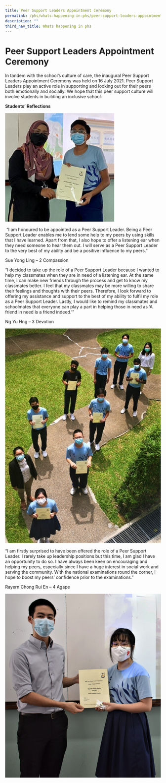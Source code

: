 ```yaml
---
title: Peer Support Leaders Appointment Ceremony
permalink: /phs/whats-happening-in-phs/peer-support-leaders-appointment-ceremony/
description: ""
third_nav_title: Whats happening in phs
---
```



# **Peer Support Leaders Appointment Ceremony**

In tandem with the school’s culture of care, the inaugural Peer Support Leaders Appointment Ceremony was held on 16 July 2021. Peer Support Leaders play an active role in supporting and looking out for their peers both emotionally and socially. We hope that this peer support culture will involve students in building an inclusive school. 

**Students’ Reflections**

<img src="/images/1%20Faith%20PSL_edited%202.jpeg" 
     style="width:70%">
		 
 “I am honoured to be appointed as a Peer Support Leader. Being a Peer Support Leader enables me to lend some help to my peers by using skills that I have learned. Apart from that, I also hope to offer a listening ear when they need someone to hear them out. I will serve as a Peer Support Leader to the very best of my ability and be a positive influence to my peers.” 

Sue Yong Ling – 2 Compassion

  

“I decided to take up the role of a Peer Support Leader because I wanted to help my classmates when they are in need of a listening ear. At the same time, I can make new friends through the process and get to know my classmates better. I feel that my classmates may be more willing to share their feelings and thoughts with their peers. Therefore, I look forward to offering my assistance and support to the best of my ability to fulfil my role as a Peer Support Leader. Lastly, I would like to remind my classmates and schoolmates that everyone can play a part in helping those in need as ‘A friend in need is a friend indeed.’” 

Ng Yu Hng – 3 Devotion


![](/images/3%20Devotion%20PSL%20-%201%20edited%202.jpg)


“I am firstly surprised to have been offered the role of a Peer Support Leader. I rarely take up leadership positions but this time, I am glad I have an opportunity to do so. I have always been keen on encouraging and helping my peers, especially since I have a huge interest in social work and serving the community. With the national examinations round the corner, I hope to boost my peers’ confidence prior to the examinations.”   

Rayern Chong Rui En – 4 Agape

![](/images/4%20Agape%20PSL_edited%202.jpg)
